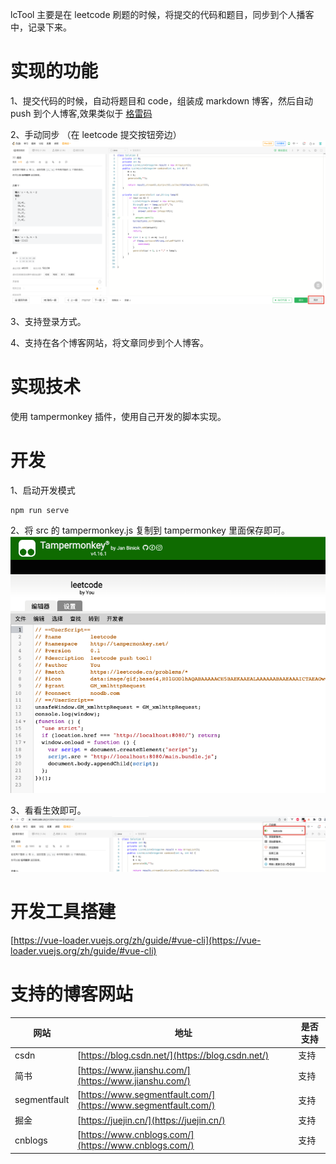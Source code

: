 lcTool 主要是在 leetcode 刷题的时候，将提交的代码和题目，同步到个人播客中，记录下来。

# 实现的功能

1、提交代码的时候，自动将题目和 code，组装成 markdown 博客，然后自动 push 到个人博客,效果类似于 [格雷码](https://noodb.com/blog/1557628290926342145)

2、手动同步 （在 leetcode 提交按钮旁边）
![img.png](./doc/asserts/img.png)

3、支持登录方式。

4、支持在各个博客网站，将文章同步到个人博客。

# 实现技术

使用 tampermonkey 插件，使用自己开发的脚本实现。

# 开发

1、启动开发模式

```shell
npm run serve
```

2、将 src 的 tampermonkey.js 复制到 tampermonkey 里面保存即可。
![img.png](doc/asserts/tampermonkey.png)

3、看看生效即可。
![img.png](doc/asserts/tampermonkeyActive.png)

# 开发工具搭建

[https://vue-loader.vuejs.org/zh/guide/#vue-cli](https://vue-loader.vuejs.org/zh/guide/#vue-cli)

# 支持的博客网站

| 网站         | 地址                                                           | 是否支持 |
| ------------ | -------------------------------------------------------------- | -------- |
| csdn         | [https://blog.csdn.net/](https://blog.csdn.net/)               | 支持     |
| 简书         | [https://www.jianshu.com/](https://www.jianshu.com/)           | 支持     |
| segmentfault | [https://www.segmentfault.com/](https://www.segmentfault.com/) | 支持     |
| 掘金         | [https://juejin.cn/](https://juejin.cn/)                       | 支持     |
| cnblogs      | [https://www.cnblogs.com/](https://www.cnblogs.com/)           | 支持     |
